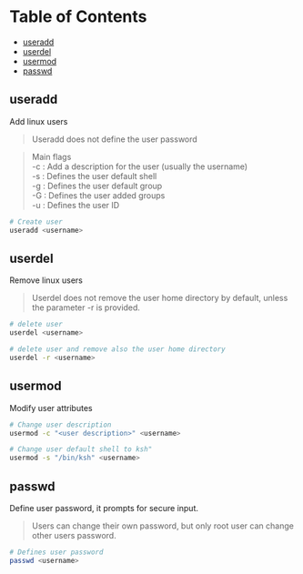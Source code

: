 # Table of Contents

- [useradd](#useradd)
- [userdel](#userdel)
- [usermod](#usermod)
- [passwd](#passwd)

## useradd

Add linux users
> Useradd does not define the user password

> Main flags  
    -c : Add a description for the user (usually the username)  
    -s : Defines the user default shell  
    -g : Defines the user default group  
    -G : Defines the user added groups  
    -u : Defines the user ID

```bash
# Create user
useradd <username>
```

## userdel

Remove linux users
> Userdel does not remove the user home directory by default, unless the parameter -r is provided.

```bash
# delete user
userdel <username>

# delete user and remove also the user home directory
userdel -r <username>
```

## usermod

Modify user attributes

```bash
# Change user description
usermod -c "<user description>" <username>

# Change user default shell to ksh"
usermod -s "/bin/ksh" <username>
```

## passwd

Define user password, it prompts for secure input.
> Users can change their own password, but only root user can change other users password.

```bash
# Defines user password
passwd <username>
```